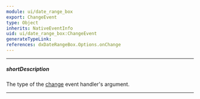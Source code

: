 ```yaml
---
module: ui/date_range_box
export: ChangeEvent
type: Object
inherits: NativeEventInfo
uid: ui/date_range_box:ChangeEvent
generateTypeLink: 
references: dxDateRangeBox.Options.onChange
---
```

---
##### shortDescription
The type of the [change]({basewidgetpath}/Events/#change) event handler's argument.

---
<!-- Description goes here -->